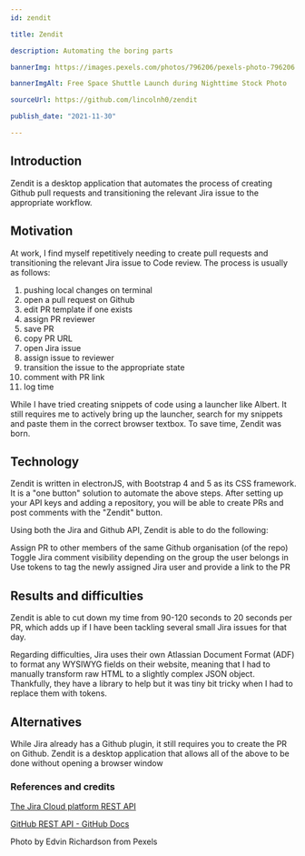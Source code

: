```yaml
---
id: zendit

title: Zendit

description: Automating the boring parts

bannerImg: https://images.pexels.com/photos/796206/pexels-photo-796206.jpeg

bannerImgAlt: Free Space Shuttle Launch during Nighttime Stock Photo

sourceUrl: https://github.com/lincolnh0/zendit

publish_date: "2021-11-30"

---
```


## Introduction
Zendit is a desktop application that automates the process of creating Github pull requests and transitioning the relevant Jira issue to the appropriate workflow.

## Motivation
At work, I find myself repetitively needing to create pull requests and transitioning the relevant Jira issue to Code review. The process is usually as follows:

1. pushing local changes on terminal
2. open a pull request on Github
3. edit PR template if one exists
4. assign PR reviewer
5. save PR
6. copy PR URL
7. open Jira issue
8. assign issue to reviewer
9. transition the issue to the appropriate state
10. comment with PR link
11. log time

While I have tried creating snippets of code using a launcher like Albert. It still requires me to actively bring up the launcher, search for my snippets and paste them in the correct browser textbox. To save time, Zendit was born.

## Technology
Zendit is written in electronJS, with Bootstrap 4 and 5 as its CSS framework. It is a "one button" solution to automate the above steps. After setting up your API keys and adding a repository, you will be able to create PRs and post comments with the "Zendit" button.

Using both the Jira and Github API, Zendit is able to do the following:

Assign PR to other members of the same Github organisation (of the repo)
Toggle Jira comment visibility depending on the group the user belongs in
Use tokens to tag the newly assigned Jira user and provide a link to the PR

## Results and difficulties
Zendit is able to cut down my time from 90-120 seconds to 20 seconds per PR, which adds up if I have been tackling several small Jira issues for that day.

Regarding difficulties, Jira uses their own Atlassian Document Format (ADF) to format any WYSIWYG fields on their website, meaning that I had to manually transform raw HTML to a slightly complex JSON object. Thankfully, they have a library to help but it was tiny bit tricky when I had to replace them with tokens.

## Alternatives
While Jira already has a Github plugin, it still requires you to create the PR on Github. Zendit is a desktop application that allows all of the above to be done without opening a browser window


### References and credits
[The Jira Cloud platform REST API](https://developer.atlassian.com/cloud/jira/platform/rest/v3/intro/)

[GitHub REST API - GitHub Docs](https://docs.github.com/en/rest)

Photo by Edvin Richardson from Pexels